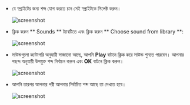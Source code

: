 + যে স্প্রাইটের জন্য শব্দ যোগ করতে চান সেই স্প্রাইটকে সিলেক্ট করুন।
    
    ![screenshot](images/sprite-select.png)

+ ক্লিক করুন ** Sounds ** ট্যাবটিতে এবং ক্লিক করুন ** Choose sound from library **:
    
    ![screenshot](images/import-sound.png)

+ সাউন্ডগুলো ক্যাটাগরি অনুযায়ী সাজানো আছে, আপনি **Play** বাটনে ক্লিক করে সাউন্ড শুনতে পারবেন। আপনার পছন্দ অনুযায়ী উপযুক্ত শব্দ নির্বাচন করুন এবং **OK** বাটনে ক্লিক করুন।
    
    ![screenshot](images/choose-sound.png)

+ আপনি তারপর আপনার পরী আপনার নির্বাচিত শব্দ আছে তা দেখতে হবে।
    
    ![screenshot](images/sound-imported.png)
